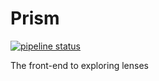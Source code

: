 # Prism 
[![pipeline status](https://gitlab.com/MyLens/prism/badges/master/pipeline.svg)](https://gitlab.com/MyLens/prism/commits/master)

The front-end to exploring lenses
